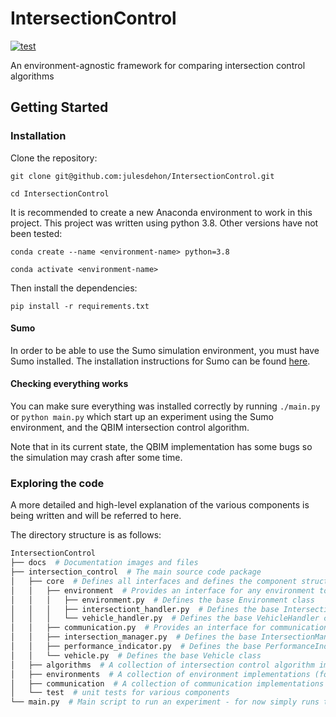 # IntersectionControl

[![test](https://github.com/julesdehon/IntersectionControl/actions/workflows/python-app.yml/badge.svg)](https://github.com/julesdehon/IntersectionControl/actions/workflows/python-app.yml)

An environment-agnostic framework for comparing intersection control algorithms

## Getting Started

### Installation

Clone the repository:

`git clone git@github.com:julesdehon/IntersectionControl.git`

`cd IntersectionControl`

It is recommended to create a new Anaconda environment to work in this project. This project was written using python
3.8. Other versions have not been tested:

`conda create --name <environment-name> python=3.8`

`conda activate <environment-name>`

Then install the dependencies:

`pip install -r requirements.txt`

#### Sumo

In order to be able to use the Sumo simulation environment, you must have Sumo installed. The installation instructions
for Sumo can be found [here](https://sumo.dlr.de/docs/Installing/index.html).

#### Checking everything works

You can make sure everything was installed correctly by running `./main.py` or `python main.py` which start up an
experiment using the Sumo environment, and the QBIM intersection control algorithm.

Note that in its current state, the QBIM implementation has some bugs so the simulation may crash after some time.

### Exploring the code

A more detailed and high-level explanation of the various components is being written and will be referred to here.

The directory structure is as follows:

```python
IntersectionControl
├── docs  # Documentation images and files
├── intersection_control  # The main source code package
│   ├── core  # Defines all interfaces and defines the component structure
│   │   ├── environment  # Provides an interface for any environment to implement
│   │   │   ├── environment.py  # Defines the base Environment class
│   │   │   ├── intersectiont_handler.py  # Defines the base IntersectionHandler class 
│   │   │   └── vehicle_handler.py  # Defines the base VehicleHandler class
│   │   ├── communication.py  # Provides an interface for communication - V2V or V2I is possible. Specifically, defines the base MessagingUnit class
│   │   ├── intersection_manager.py  # Defines the base IntersectionManager class
│   │   ├── performance_indicator.py  # Defines the base PerformanceIndicator class (Not yet implemented)
│   │   └── vehicle.py  # Defines the base Vehicle class
│   ├── algorithms  # A collection of intersection control algorithm implementations (for now only QBIM). These are implementations of core.Vehicle and core.IntersectionManager
│   ├── environments  # A collection of environment implementations (for now only SUMO). These are implementations of core.Environment
│   ├── communication  # A collection of communication implementations (for now only DistanceBasedUnit). These are implementations of core.MessagingUnit
│   └── test  # unit tests for various components
└── main.py  # Main script to run an experiment - for now simply runs the QBIM algorithm in the SUMO environment
```